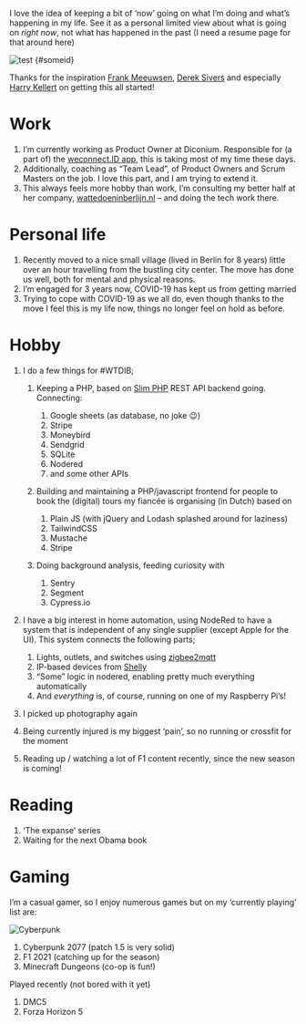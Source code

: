 I love the idea of keeping a bit of ‘now’ going on what I’m doing and what’s happening in my life.
See it as a personal limited view about what is going on _right now_, not what has happened in the past (I need a resume page for that around here)

![test][image-1] {#someid}

Thanks for the inspiration [Frank Meeuwsen][1], [Derek Sivers][2] and especially [Harry Kellert][3] on getting this all started!

# Work

1. I’m currently working as Product Owner at Diconium. Responsible for (a part of) the [weconnect.ID app][4], this is taking most of my time these days.
2. Additionally, coaching as “Team Lead”, of Product Owners and Scrum Masters on the job. I love this part, and I am trying to extend it.
3. This always feels more hobby than work, I’m consulting my better half at her company, [wattedoeninberlijn.nl][5] – and doing the tech work there.

# Personal life

1. Recently moved to a nice small village (lived in Berlin for 8 years) little over an hour travelling from the bustling city center. The move has done us well, both for mental and physical reasons.
2. I’m engaged for 3 years now, COVID-19 has kept us from getting married
3. Trying to cope with COVID-19 as we all do, even though thanks to the move I feel this is my life now, things no longer feel on hold as before.

# Hobby

1. I do a few things for #WTDIB;
	1. Keeping a PHP, based on [Slim PHP][6] REST API backend going. Connecting:
		1. Google sheets (as database, no joke 😉) 
		2. Stripe
		3. Moneybird
		4. Sendgrid
		5. SQLite
		6. Nodered
		7. and some other APIs

	1. Building and maintaining a PHP/javascript frontend for people to book the (digital) tours my fiancée is organising (in Dutch) based on
		1. Plain JS (with jQuery and Lodash splashed around for laziness)
		2. TailwindCSS
		3. Mustache
		4. Stripe

	1. Doing background analysis, feeding curiosity with
		1. Sentry
		2. Segment
		3. Cypress.io

2. I have a big interest in home automation, using NodeRed to have a system that is independent of any single supplier (except Apple for the UI). This system connects the following parts;
	1. Lights, outlets, and switches using [zigbee2mqtt][7]
	2. IP-based devices from [Shelly][8]
	3. “Some” logic in nodered, enabling pretty much everything automatically
	4. And _everything_ is, of course, running on one of my Raspberry Pi’s!

3. I picked up photography again
4. Being currently injured is my biggest ‘pain’, so no running or crossfit for the moment
5. Reading up / watching a lot of F1 content recently, since the new season is coming!
# Reading

1. ‘The expanse’ series
2. Waiting for the next Obama book

# Gaming

I’m a casual gamer, so I enjoy numerous games but on my ‘currently playing’ list are:

![Cyberpunk][image-2]

1. Cyberpunk 2077 (patch 1.5 is very solid)
2. F1 2021 (catching up for the season)
3. Minecraft Dungeons (co-op is fun!)

Played recently (not bored with it yet)
1. DMC5
2. Forza Horizon 5

[1]:	https://diggingthedigital.com/now/
[2]:	https://sive.rs/now3
[3]:	https://www.harryfk.com/now/
[4]:	https://apps.apple.com/de/app/volkswagen-we-connect-id/id1517566572?l=en
[5]:	https://wattedoeninberlijn.nl
[6]:	https://www.slimframework.com
[7]:	https://www.zigbee2mqtt.io
[8]:	https://shelly.cloud

[image-1]:	https://pixabay.com/photos/soldier-dog-companion-service-870399/
[image-2]:	https://casey.berlin/wp-content/uploads/2022/02/Cyberpunk.jpeg